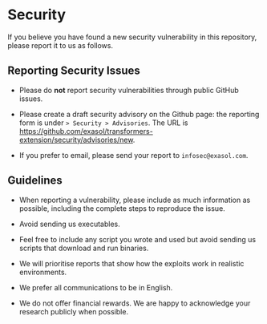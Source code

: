 # Security

If you believe you have found a new security vulnerability in this repository, please report it to us as follows.

## Reporting Security Issues

* Please do **not** report security vulnerabilities through public GitHub issues.

* Please create a draft security advisory on the Github page: the reporting form is under `> Security > Advisories`. The URL is https://github.com/exasol/transformers-extension/security/advisories/new.

* If you prefer to email, please send your report to `infosec@exasol.com`.

## Guidelines 

* When reporting a vulnerability, please include as much information as possible, including the complete steps to reproduce the issue. 

* Avoid sending us executables.

* Feel free to include any script you wrote and used but avoid sending us scripts that download and run binaries. 

* We will prioritise reports that show how the exploits work in realistic environments. 

* We prefer all communications to be in English. 

* We do not offer financial rewards. We are happy to acknowledge your research publicly when possible. 


